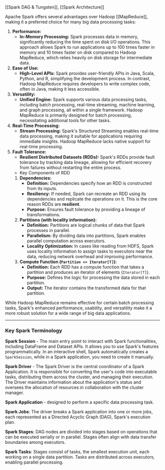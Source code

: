 [[Spark DAG & Tungsten]], [[Spark Architecture]]

Apache Spark offers several advantages over Hadoop [[MapReduce]], making it a preferred choice for many big data processing tasks:

1. **Performance:**
   - **In-Memory Processing:** Spark processes data in memory, significantly reducing the time spent on disk I/O operations. This approach allows Spark to run applications up to 100 times faster in memory and 10 times faster on disk compared to Hadoop MapReduce, which relies heavily on disk storage for intermediate data. 
2. **Ease of Use:**
   - **High-Level APIs:** Spark provides user-friendly APIs in Java, Scala, Python, and R, simplifying the development process. In contrast, Hadoop MapReduce requires developers to write complex code, often in Java, making it less accessible. 
3. **Versatility:**
   - **Unified Engine:** Spark supports various data processing tasks, including batch processing, real-time streaming, machine learning, and graph processing, all within a single framework. Hadoop MapReduce is primarily designed for batch processing, necessitating additional tools for other tasks. 
4. **Real-Time Processing:**
   - **Stream Processing:** Spark's Structured Streaming enables real-time data processing, making it suitable for applications requiring immediate insights. Hadoop MapReduce lacks native support for real-time processing. 
5. **Fault Tolerance:**
   - **Resilient Distributed Datasets (RDDs):** Spark's RDDs provide fault tolerance by tracking data lineage, allowing for efficient recovery from failures without restarting the entire process. 
   - Key Components of RDD
	1. **Dependencies:**
	    - **Definition:** Dependencies specify how an RDD is constructed from its inputs.
	    - **Resiliency:** If needed, Spark can recreate an RDD using its dependencies and replicate the operations on it. This is the core reason RDDs are **resilient**.
	    - **Purpose:** Ensures fault tolerance by providing a lineage of transformations.
	2. **Partitions (with locality information):**
	    - **Definition:** Partitions are logical chunks of data that Spark processes in parallel.
	    - **Parallelism:** By dividing data into partitions, Spark enables parallel computation across executors.
	    - **Locality Optimization:** In cases like reading from HDFS, Spark uses locality information to assign tasks to executors near the data, reducing network overhead and improving performance.
	3. **Compute Function (`Partition => Iterator[T]`):**
	    - **Definition:** Each RDD has a compute function that takes a partition and produces an iterator of elements (`Iterator[T]`).
	    - **Purpose:** Defines the logic for processing the data stored in each partition.
	    - **Output:** The iterator contains the transformed data for that partition.

While Hadoop MapReduce remains effective for certain batch processing tasks, Spark's enhanced performance, usability, and versatility make it a more robust solution for a wide range of big data applications. 

---

### Key Spark Terminology

**Spark Session** - The main entry point to interact with Spark functionalities, including DataFrame and Dataset APIs. It allows you to use Spark's features programmatically. In an interactive shell, Spark automatically creates a `SparkSession`, while in a Spark application, you need to create it manually.

**Spark Driver** - The Spark Driver is the central coordinator of a Spark Application. It is responsible for converting the user's code into executable tasks, distributing them across the cluster, and managing their execution. The Driver maintains information about the application's status and oversees the allocation of resources in collaboration with the cluster manager.

**Spark Application** - designed to perform a specific data processing task.

**Spark Jobs**: The driver breaks a Spark application into one or more jobs, each represented as a Directed Acyclic Graph (DAG), Spark's execution plan.

**Spark Stages**: DAG nodes are divided into stages based on operations that can be executed serially or in parallel. Stages often align with data transfer boundaries among executors.

**Spark Tasks**: Stages consist of tasks, the smallest execution unit, each working on a single data partition. Tasks are distributed across executors, enabling parallel processing.


